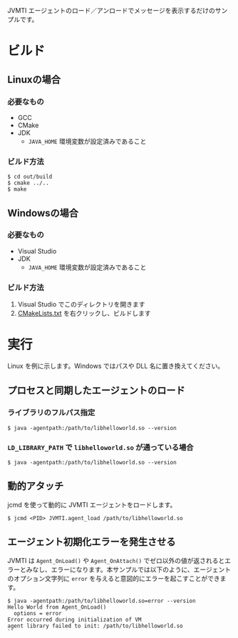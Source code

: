 JVMTI エージェントのロード／アンロードでメッセージを表示するだけのサンプルです。

# ビルド

## Linuxの場合

### 必要なもの

* GCC
* CMake
* JDK
    * `JAVA_HOME` 環境変数が設定済みであること

### ビルド方法

```
$ cd out/build
$ cmake ../..
$ make
```

## Windowsの場合

### 必要なもの

* Visual Studio
* JDK
    * `JAVA_HOME` 環境変数が設定済みであること

### ビルド方法

1. Visual Studio でこのディレクトリを開きます
2. [CMakeLists.txt](CMakeLists.txt) を右クリックし、ビルドします

# 実行

Linux を例に示します。Windows ではパスや DLL 名に置き換えてください。

## プロセスと同期したエージェントのロード

### ライブラリのフルパス指定

```
$ java -agentpath:/path/to/libhelloworld.so --version
```

### `LD_LIBRARY_PATH` で `libhelloworld.so` が通っている場合

```
$ java -agentpath:/path/to/libhelloworld.so --version
```

## 動的アタッチ

jcmd を使って動的に JVMTI エージェントをロードします。

```
$ jcmd <PID> JVMTI.agent_load /path/to/libhelloworld.so
```

## エージェント初期化エラーを発生させる

JVMTI は `Agent_OnLoad()` や `Agent_OnAttach()` でゼロ以外の値が返されるとエラーとみなし、エラーになります。本サンプルでは以下のように、エージェントのオプション文字列に `error` を与えると意図的にエラーを起こすことができます。

```
$ java -agentpath:/path/to/libhelloworld.so=error --version
Hello World from Agent_OnLoad()
  options = error
Error occurred during initialization of VM
agent library failed to init: /path/to/libhelloworld.so
``
